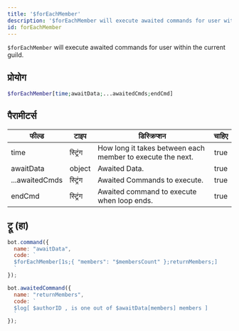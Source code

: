 ```yaml
---
title: '$forEachMember'
description: '$forEachMember will execute awaited commands for user within the current guild.'
id: forEachMember
---
```


`$forEachMember` will execute awaited commands for user within the current guild.

## प्रोयोग

```php
$forEachMember[time;awaitData;...awaitedCmds;endCmd]
```

## पैरामीटर्स

| फील्ड          | टाइप     | डिस्क्रिप्शन                                               | चाहिए |
| -------------- | -------- | ---------------------------------------------------------- |:-----:|
| time           | स्ट्रिंग | How long it takes between each member to execute the next. | true  |
| awaitData      | object   | Awaited Data.                                              | true  |
| ...awaitedCmds | स्ट्रिंग | Awaited Commands to execute.                               | true  |
| endCmd         | स्ट्रिंग | Awaited command to execute when loop ends.                 | true  |

## ट्रू (हा)


```javascript
bot.command({
  name: "awaitData",
  code: `
  $forEachMember[1s;{ "members": "$membersCount" };returnMembers;]
  `
});

bot.awaitedCommand({
  name: "returnMembers",
  code: `
  $log[ $authorID , is one out of $awaitData[members] members ]
  `
});
```